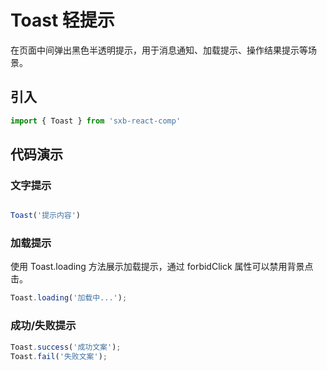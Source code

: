 # Toast 轻提示

在页面中间弹出黑色半透明提示，用于消息通知、加载提示、操作结果提示等场景。

## 引入

```js
import { Toast } from 'sxb-react-comp'
```

## 代码演示

### 文字提示

```js

Toast('提示内容')

```

### 加载提示
使用 Toast.loading 方法展示加载提示，通过 forbidClick 属性可以禁用背景点击。
```js
Toast.loading('加载中...');
```

### 成功/失败提示
```js
Toast.success('成功文案');
Toast.fail('失败文案');
```
